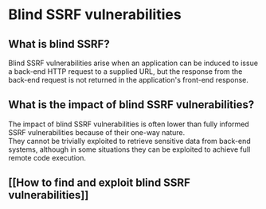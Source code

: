 # Blind SSRF vulnerabilities

## What is blind SSRF?
  
Blind SSRF vulnerabilities arise when an application can be induced to issue a back-end HTTP request to a supplied URL, but the response from the back-end request is not returned in the application's front-end response.  
  
  

## What is the impact of blind SSRF vulnerabilities?

The impact of blind SSRF vulnerabilities is often lower than fully informed SSRF vulnerabilities because of their one-way nature.  
They cannot be trivially exploited to retrieve sensitive data from back-end systems, although in some situations they can be exploited to achieve full remote code execution.  
  
  
## [[How to find and exploit blind SSRF vulnerabilities]]